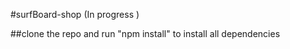 ﻿#surfBoard-shop (In progress )

##clone the repo and run "npm install" to install all dependencies
